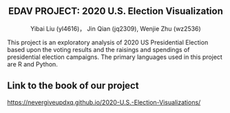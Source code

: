 <h2 align="center"> EDAV PROJECT: 2020 U.S. Election Visualization </h2>
<p align="center"> Yibai Liu (yl4616)， Jin Qian (jq2309), Wenjie Zhu (wz2536)</p>


This project is an exploratory analysis of 2020 US Presidential Election based upon the voting results and the raisings and spendings of presidential election campaigns. The primary languages used in this project are R and Python. 

## Link to the book of our project
https://nevergiveupdxq.github.io/2020-U.S.-Election-Visualizations/

